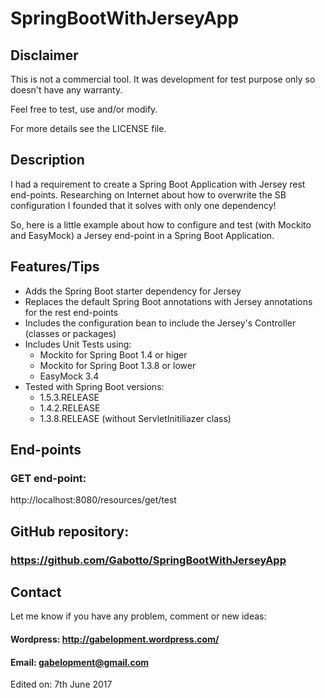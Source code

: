 # SpringBootWithJerseyApp #
## Disclaimer ##
This is not a commercial tool. It was development for test purpose only so doesn't have any warranty.

Feel free to test, use and/or modify.

For more details see the LICENSE file.

## Description ##
I had a requirement to create a Spring Boot Application with Jersey rest end-points. Researching on Internet about how to overwrite the SB configuration I founded that it solves with only one dependency!

So, here is a little example about how to configure and test (with Mockito and EasyMock) a Jersey end-point in a Spring Boot Application.
 
## Features/Tips ##
* Adds the Spring Boot starter dependency for Jersey
* Replaces the default Spring Boot annotations with Jersey annotations for the rest end-points
* Includes the configuration bean to include the Jersey's Controller (classes or packages)
* Includes Unit Tests using:
	* Mockito for Spring Boot 1.4 or higer
	* Mockito for Spring Boot 1.3.8 or lower
	* EasyMock 3.4
* Tested with Spring Boot versions:
	* 1.5.3.RELEASE
	* 1.4.2.RELEASE
	* 1.3.8.RELEASE (without ServletInitiliazer class)

## End-points ##
### GET end-point: ###
http://localhost:8080/resources/get/test

## GitHub repository: ##
### https://github.com/Gabotto/SpringBootWithJerseyApp ###
## Contact ##
Let me know if you have any problem, comment or new ideas:
#### Wordpress: http://gabelopment.wordpress.com/ ####
#### Email: gabelopment@gmail.com ####

Edited on: 7th June 2017
 
